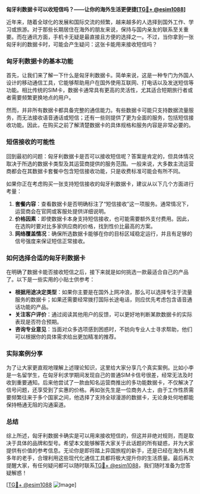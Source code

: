 **匈牙利数据卡可以收短信吗？——让你的海外生活更便捷[[TG💪+ @esim1088](https://t.me/s/esim1088)]**

近年来，随着全球化的发展和国际交流的频繁，越来越多的人选择到国外工作、学习或旅游。对于那些长期居住在海外的朋友来说，保持与国内亲友的联系至关重要。而在通讯方面，手机卡无疑是最直接且方便的选择之一。不过，当你拿到一张匈牙利的数据卡时，可能会产生疑问：这张卡能用来接收短信吗？

### 匈牙利数据卡的基本功能

首先，让我们来了解一下什么是匈牙利数据卡。简单来说，这是一种专门为外国人设计的移动通信工具，它能够帮助用户在国外使用互联网、打电话以及发送短信等功能。相比传统的SIM卡，数据卡通常具有更高的灵活性，尤其适合短期旅行者或者需要频繁更换地点的用户。

然而，并非所有数据卡都具备完整的通信能力。有些数据卡可能只支持数据流量服务，而无法接收语音通话或短信；还有一些则提供了更为全面的服务，包括短信接收功能。因此，在购买之前了解清楚数据卡的具体规格和服务内容是非常必要的。

### 短信接收的可能性

回到最初的问题：匈牙利数据卡是否可以接收短信呢？答案是肯定的，但具体情况取决于所选的数据卡类型及其运营商提供的服务范围。一般来说，大多数主流运营商都会在其数据卡套餐中包含短信接收功能，只是收费标准可能会有所不同。

如果你正在考虑购买一张支持短信接收的匈牙利数据卡，建议从以下几个方面进行考量：

1. **套餐内容**：查看数据卡是否明确标注了“短信接收”这一项服务。通常情况下，运营商会在官网或客服处提供详细说明。
2. **价格因素**：即使数据卡本身支持短信接收，也可能需要额外支付费用。因此，在选购时要对比多家供应商的价格，找到性价比最高的方案。
3. **网络覆盖情况**：确保所选数据卡能够在你的目标区域稳定运行，并且有足够的信号强度来保证短信正常接收。

### 如何选择合适的匈牙利数据卡

在明确了数据卡能否接收短信之后，接下来就是如何挑选一款最适合自己的产品了。以下是一些实用的小贴士供参考：

- **根据用途决定类型**：如果你主要是在国外上网冲浪，那么可以选择专注于流量服务的数据卡；如果还需要经常拨打国际长途电话，则应优先考虑包含语音通话功能的产品。
- **关注客户评价**：通过阅读其他用户的反馈，可以更好地判断某款数据卡的实际表现是否符合预期。
- **咨询专业意见**：当面对众多选项感到困惑时，不妨向专业人士寻求帮助，他们可以根据你的具体需求给出更加精准的推荐。

### 实际案例分享

为了让大家更直观地理解上述理论知识，这里给大家分享几个真实案例。比如小李是一名留学生，在匈牙利求学期间发现自己的普通SIM卡信号很差，经常无法及时收到重要通知。后来他尝试了一款由知名运营商推出的多功能数据卡，不仅解决了信号问题，还享受到了实惠的价格。再如张先生是一位商务人士，由于工作性质需要频繁往来于多个国家之间，他选择了支持全球漫游的数据卡，无论身处何地都能保持畅通无阻的沟通渠道。

### 总结

综上所述，匈牙利数据卡确实是可以用来接收短信的，但这并非绝对规则，而是取决于具体的品牌和型号。希望本文能够解答大家关于此话题的所有疑惑，并为大家提供有价值的参考信息。无论你是即将踏上异国旅程的新手，还是已经在海外扎根多年的老手，合理利用这些现代化通信工具都将极大提升你的生活质量。最后再次提醒大家，有任何疑问都可以随时联系[TG💪+ @esim1088](https://t.me/s/esim1088)，我们随时准备为您答疑解惑！

[[TG💪+ @esim1088](https://t.me/s/esim1088) ![Image](https://i.postimg.cc/4NQfJmqS/Snipaste-2025-05-13-00-14-12.png)]